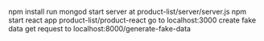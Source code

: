 npm install
run mongod
start server at product-list/server/server.js
npm start react app product-list/product-react
go to localhost:3000
create fake data get request to localhost:8000/generate-fake-data
